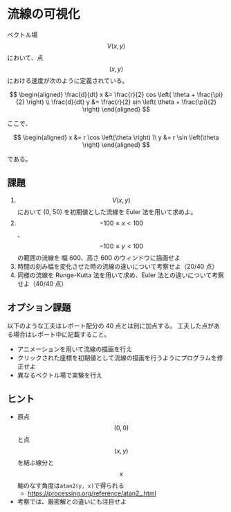 # 流線の可視化

ベクトル場 $$V(x, y)$$ において、点 $$(x, y)$$ における速度が次のように定義されている。

$$
\begin{aligned}
\frac{d}{dt} x &= \frac{r}{2} cos \left( \theta + \frac{\pi}{2} \right) \\
\frac{d}{dt} y &= \frac{r}{2} sin \left( \theta + \frac{\pi}{2} \right)
\end{aligned}
$$

ここで、

$$
\begin{aligned}
x &= r \cos \left(\theta \right) \\
y &= r \sin \left(\theta \right)
\end{aligned}
$$

である。

## 課題

1. $$V(x, y)$$ において (0, 50) を初期値とした流線を Euler 法を用いて求めよ。
1. $$-100 \leq x < 100$$、$$-100 \leq y < 100$$の範囲の流線を 幅 600、高さ 600 のウィンドウに描画せよ
1. 時間の刻み幅を変化させた時の流線の違いについて考察せよ（20/40 点）
1. 同様の流線を Runge-Kutta 法を用いて求め、Euler 法との違いについて考察せよ（40/40 点）

## オプション課題

以下のような工夫はレポート配分の 40 点とは別に加点する。
工夫した点がある場合はレポート中に記載すること。

- アニメーションを用いて流線の描画を行え
- クリックされた座標を初期値として流線の描画を行うようにプログラムを修正せよ
- 異なるベクトル場で実験を行え

## ヒント

- 原点$$(0, 0)$$と点$$(x, y)$$を結ぶ線分と$$x$$軸のなす角度は`atan2(y, x)`で得られる
  - https://processing.org/reference/atan2_.html
- 考察では、厳密解との違いにも注目せよ
